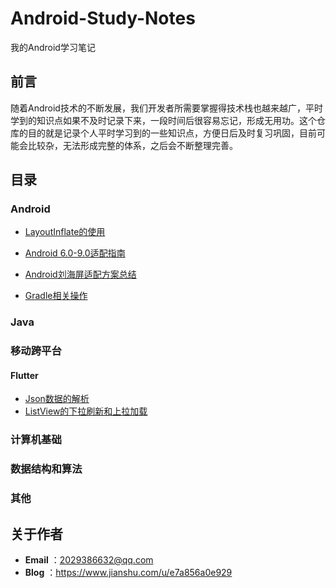# Android-Study-Notes
我的Android学习笔记

## 前言

随着Android技术的不断发展，我们开发者所需要掌握得技术栈也越来越广，平时学到的知识点如果不及时记录下来，一段时间后很容易忘记，形成无用功。这个仓库的目的就是记录个人平时学习到的一些知识点，方便日后及时复习巩固，目前可能会比较杂，无法形成完整的体系，之后会不断整理完善。

## 目录

### Android

* [LayoutInflate的使用](https://github.com/StephenZKCurry/Android-Study-Notes/blob/master/Android/LayoutInflate%E7%9A%84%E4%BD%BF%E7%94%A8.md)


* [Android 6.0-9.0适配指南](https://github.com/StephenZKCurry/Android-Study-Notes/blob/master/Android/Android%206.0-9.0%E9%80%82%E9%85%8D%E6%8C%87%E5%8D%97.md)
* [Android刘海屏适配方案总结](https://www.jianshu.com/p/8ead0701d8ef)
* [Gradle相关操作](https://github.com/StephenZKCurry/Android-Study-Notes/blob/master/Android/Gradle%E7%9B%B8%E5%85%B3%E6%93%8D%E4%BD%9C.md)

### Java



### 移动跨平台

#### Flutter

* [Json数据的解析](https://www.jianshu.com/p/830ecb047d3d)
* [ListView的下拉刷新和上拉加载](https://www.jianshu.com/p/73a83e525743)

### 计算机基础



### 数据结构和算法



### 其他



## 关于作者

* **Email** ：2029386632@qq.com
* **Blog** ：https://www.jianshu.com/u/e7a856a0e929